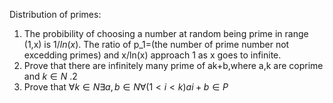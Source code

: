 Distribution of primes:
   1. The probibility of choosing a number at random being prime in range (1,x) is $1/ln(x)$.
    The ratio of  p_1=(the number of prime number not excedding primes) and x/ln(x) approach 1 as x goes to infinite.
2. Prove that there are infinitely many prime of ak+b,where a,k are coprime and $k \in N$ .2
3. Prove that $\forall k \in N \exists a,b \in N \forall(1<i<k) ai+b \in P$
